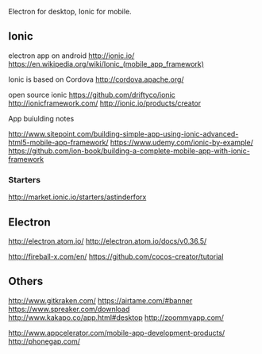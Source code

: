 
<!--
-->

Electron for desktop, Ionic for mobile.

Ionic
-----

electron app on android
http://ionic.io/
https://en.wikipedia.org/wiki/Ionic_(mobile_app_framework)

Ionic is based on Cordova
http://cordova.apache.org/

open source ionic
https://github.com/driftyco/ionic
http://ionicframework.com/
http://ionic.io/products/creator

App buiulding notes

http://www.sitepoint.com/building-simple-app-using-ionic-advanced-html5-mobile-app-framework/
https://www.udemy.com/ionic-by-example/
https://github.com/ion-book/building-a-complete-mobile-app-with-ionic-framework

### Starters

http://market.ionic.io/starters/astinderforx

Electron
---------

http://electron.atom.io/
http://electron.atom.io/docs/v0.36.5/

http://fireball-x.com/en/
https://github.com/cocos-creator/tutorial

Others
------

http://www.gitkraken.com/
https://airtame.com/#banner
https://www.spreaker.com/download
http://www.kakapo.co/app.html#desktop
http://zoommyapp.com/


http://www.appcelerator.com/mobile-app-development-products/
http://phonegap.com/

<!-- vim: set autoindent expandtab sw=4 syntax=markdown: -->
